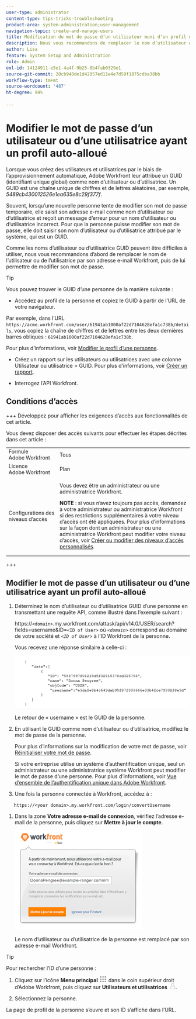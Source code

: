 ```yaml
---
user-type: administrator
content-type: tips-tricks-troubleshooting
product-area: system-administration;user-management
navigation-topic: create-and-manage-users
title: Modification du mot de passe d’un utilisateur muni d’un profil d’approvisionnement automatique
description: Nous vous recommandons de remplacer le nom d’utilisateur d’un nouvel utilisateur par son adresse électronique Workfront, puis de lui permettre de modifier son mot de passe.
author: Lisa
feature: System Setup and Administration
role: Admin
exl-id: 14124911-e5e1-4a4f-9b25-8b4fab0329e1
source-git-commit: 20cb940de1d42057ed11e4e7d59f1875cdba38bb
workflow-type: tm+mt
source-wordcount: '487'
ht-degree: 94%

---
```


# Modifier le mot de passe d’un utilisateur ou d’une utilisatrice ayant un profil auto-alloué

Lorsque vous créez des utilisateurs et utilisatrices par le biais de l’approvisionnement automatique, Adobe Workfront leur attribue un GUID (identifiant unique global) comme nom d’utilisateur ou d’utilisatrice. Un GUID est une chaîne unique de chiffres et de lettres aléatoires, par exemple, *5489cb430012526e1ea635e8c29f377f*.

Souvent, lorsqu’une nouvelle personne tente de modifier son mot de passe temporaire, elle saisit son adresse e-mail comme nom d’utilisateur ou d’utilisatrice et reçoit un message d’erreur pour un nom d’utilisateur ou d’utilisatrice incorrect. Pour que la personne puisse modifier son mot de passe, elle doit saisir son nom d’utilisateur ou d’utilisatrice attribué par le système, qui est un GUID.

Comme les noms d’utilisateur ou d’utilisatrice GUID peuvent être difficiles à utiliser, nous vous recommandons d’abord de remplacer le nom de l’utilisateur ou de l’utilisatrice par son adresse e-mail Workfront, puis de lui permettre de modifier son mot de passe.

>[!TIP]
>
>Vous pouvez trouver le GUID d’une personne de la manière suivante :
>
>* Accédez au profil de la personne et copiez le GUID à partir de l’URL de votre navigateur.
>
>  Par exemple, dans l’URL `https://acme.workfront.com/user/61941ab1000af22d7104628efa1c738b/details`, vous copiez la chaîne de chiffres et de lettres entre les deux dernières barres obliques : `61941ab1000af22d7104628efa1c738b`.
>
>  Pour plus d’informations, voir [Modifier le profil d’une personne](../../../administration-and-setup/add-users/create-and-manage-users/edit-a-users-profile.md).
>
>* Créez un rapport sur les utilisateurs ou utilisatrices avec une colonne Utilisateur ou utilisatrice > GUID. Pour plus d’informations, voir [Créer un rapport](../../../reports-and-dashboards/reports/creating-and-managing-reports/create-report.md).
>
>* Interrogez l’API Workfront.
>

## Conditions d’accès

+++ Développez pour afficher les exigences d’accès aux fonctionnalités de cet article.

Vous devez disposer des accès suivants pour effectuer les étapes décrites dans cet article :

<table style="table-layout:auto"> 
 <col> 
 <col> 
 <tbody> 
  <tr> 
   <td role="rowheader">Formule Adobe Workfront</td> 
   <td>Tous</td> 
  </tr> 
  <tr> 
   <td role="rowheader">Licence Adobe Workfront</td> 
   <td>Plan</td> 
  </tr> 
  <tr> 
   <td role="rowheader">Configurations des niveaux d’accès</td> 
   <td> <p>Vous devez être un administrateur ou une administratrice Workfront.</p> <p><b>NOTE</b> : si vous n’avez toujours pas accès, demandez à votre administrateur ou administratrice Workfront si des restrictions supplémentaires à votre niveau d’accès ont été appliquées. Pour plus d’informations sur la façon dont un administrateur ou une administratrice Workfront peut modifier votre niveau d’accès, voir <a href="../../../administration-and-setup/add-users/configure-and-grant-access/create-modify-access-levels.md" class="MCXref xref">Créer ou modifier des niveaux d’accès personnalisés</a>.</p> </td> 
  </tr> 
 </tbody> 
</table>

+++

## Modifier le mot de passe d’un utilisateur ou d’une utilisatrice ayant un profil auto-alloué

1. Déterminez le nom d’utilisateur ou d’utilisatrice GUID d’une personne en transmettant une requête API, comme illustré dans l’exemple suivant :

   https://`<domain>`.my.workfront.com/attask/api/v14.0/USER/search?fields=username&amp;ID=`<ID of User>` où *`<domain>`* correspond au domaine de votre société et *`<ID of User>`* à l’ID Workfront de la personne.

   Vous recevez une réponse similaire à celle-ci :

   ![](assets/get-guid.png)

   Le retour de « username » est le GUID de la personne.

1. En utilisant le GUID comme nom d’utilisateur ou d’utilisatrice, modifiez le mot de passe de la personne.

   Pour plus d’informations sur la modification de votre mot de passe, voir [Réinitialiser votre mot de passe](../../../workfront-basics/manage-your-account-and-profile/managing-your-workfront-account/reset-your-password.md).

   Si votre entreprise utilise un système d’authentification unique, seul un administrateur ou une administratrice système Workfront peut modifier le mot de passe d’une personne. Pour plus d’informations, voir [Vue d’ensemble de l’authentification unique dans Adobe Workfront](../../../administration-and-setup/add-users/single-sign-on/sso-in-workfront.md).

1. Une fois la personne connectée à Workfront, accédez à :

```
   https://<your domain>.my.workfront.com/login/convertUsername
```

1. Dans la zone **Votre adresse e-mail de connexion**, vérifiez l’adresse e-mail de la personne, puis cliquez sur **Mettre à jour le compte**.

   ![](assets/guidusername-350x272.png)

   Le nom d’utilisateur ou d’utilisatrice de la personne est remplacé par son adresse e-mail Workfront.

>[!TIP]
>
>Pour rechercher l’ID d’une personne :
>
>1. Cliquez sur l’icône **Menu principal** ![](assets/main-menu-icon.png) dans le coin supérieur droit d’Adobe Workfront, puis cliquez sur **Utilisateurs et utilisatrices** ![](assets/users-icon-in-main-menu.png).
>
>1. Sélectionnez la personne.
>
>   La page de profil de la personne s’ouvre et son ID s’affiche dans l’URL.
>
